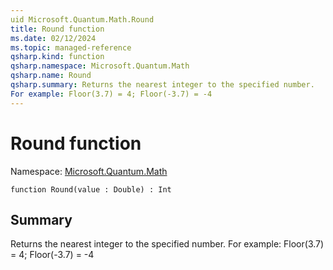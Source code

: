 ```yaml
---
uid Microsoft.Quantum.Math.Round
title: Round function
ms.date: 02/12/2024
ms.topic: managed-reference
qsharp.kind: function
qsharp.namespace: Microsoft.Quantum.Math
qsharp.name: Round
qsharp.summary: Returns the nearest integer to the specified number.
For example: Floor(3.7) = 4; Floor(-3.7) = -4
---
```


# Round function

Namespace: [Microsoft.Quantum.Math](xref:Microsoft.Quantum.Math)

```qsharp
function Round(value : Double) : Int
```

## Summary
Returns the nearest integer to the specified number.
For example: Floor(3.7) = 4; Floor(-3.7) = -4
